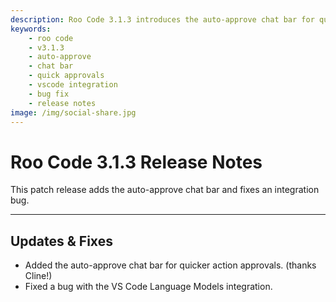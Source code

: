 ```yaml
---
description: Roo Code 3.1.3 introduces the auto-approve chat bar for quicker action approvals and fixes VS Code Language Models integration bug.
keywords:
    - roo code
    - v3.1.3
    - auto-approve
    - chat bar
    - quick approvals
    - vscode integration
    - bug fix
    - release notes
image: /img/social-share.jpg
---
```


# Roo Code 3.1.3 Release Notes

This patch release adds the auto-approve chat bar and fixes an integration bug.

---

## Updates & Fixes

- Added the auto-approve chat bar for quicker action approvals. (thanks Cline!)
- Fixed a bug with the VS Code Language Models integration.
